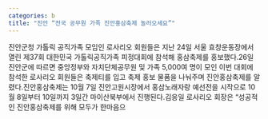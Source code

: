 ```yaml
---
categories: b
title: "진안 “전국 공무원 가족 진안홍삼축제 놀러오세요”"
---
```

진안군청 가톨릭 공직가족 모임인 로사리오 회원들은 지난 24일 서울 효창운동장에서 열린 제37회 대한민국 가톨릭공직가족 피정대회에 참석해 홍삼축제를 홍보했다.26일 진안군에 따르면 중앙정부와 자치단체공무원 및 가족 5,000여 명이 모인 이번 대회에 참석한 로사리오 회원들은 축제티를 입고 축제 홍보 물품을 나눠주며 진안홍삼축제를 알렸다.진안홍삼축제는 10월 7일 진안고원시장에서 홍삼노래자랑 예선전을 시작으로 10월 8일부터 10일까지 3일간 마이산북부에서 진행된다.김응일 로사리오 회장은 “성공적인 진안홍삼축제를 위해 모두가 한마음으